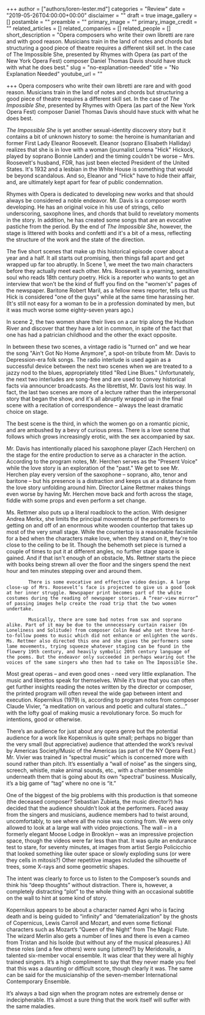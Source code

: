 +++
author = ["authors/loren-lester.md"]
categories = "Review"
date = "2019-05-26T04:00:00+00:00"
disclaimer = ""
draft = true
image_gallery = []
postamble = ""
preamble = ""
primary_image = ""
primary_image_credit = ""
related_articles = []
related_companies = []
related_people = []
short_description = "Opera composers who write their own libretti are rare and with good reason.  Musicians train in the land of notes and chords but structuring a good piece of theatre requires a different skill set. In the case of The Impossible She, presented by Rhymes with Opera (as part of the New York Opera Fest) composer Daniel Thomas Davis should have stuck with what he does best."
slug = "no-explanation-needed"
title = "No Explanation Needed"
youtube_url = ""

+++
Opera composers who write their own libretti are rare and with good reason.  Musicians train in the land of notes and chords but structuring a good piece of theatre requires a different skill set. In the case of _The Impossible She_, presented by Rhymes with Opera (as part of the New York Opera Fest) composer Daniel Thomas Davis should have stuck with what he does best.

_The Impossible She_ is yet another sexual-identity discovery story but it contains a bit of unknown history to some: the heroine is humanitarian and former First Lady Eleanor Roosevelt.  Eleanor (soprano Elisabeth Halliday) realizes that she is in love with a woman (journalist Lorena "Hick" Hickock, played by soprano Bonnie Lander) and the timing couldn't be worse – Mrs. Roosevelt's husband, FDR, has just been elected President of the United States. It's 1932 and a lesbian in the White House is something that would be beyond scandalous. And so, Eleanor and "Hick" have to hide their affair, and, are ultimately kept apart for fear of public condemnation.

Rhymes with Opera is dedicated to developing new works and that should always be considered a noble endeavor. Mr. Davis is a composer worth developing. He has an original voice in his use of strings, cello underscoring, saxophone lines, and chords that build to revelatory moments in the story. In addition, he has created some songs that are an evocative pastiche from the period. By the end of _The Impossible She_, however, the stage is littered with books and confetti and it's a bit of a mess, reflecting the structure of the work and the state of the direction.

The five short scenes that make up this historical episode cover about a year and a half. It all starts out promising, then things fall apart and get wrapped up far too abruptly. In Scene 1, we meet the two main characters before they actually meet each other. Mrs. Roosevelt is a yearning, sensitive soul who reads 18th century poetry. Hick is a reporter who wants to get an interview that won't be the kind of fluff you find on the "women's" pages of the newspaper. Baritone Robert Maril, as a fellow news reporter, tells us that Hick is considered "one of the guys" while at the same time harassing her. (It's still not easy for a woman to be in a profession dominated by men, but it was much worse some eighty-seven years ago.)

In scene 2, the two women share their lives on a car trip along the Hudson River and discover that they have a lot in common, in spite of the fact that one has had a patrician childhood and the other the exact opposite.

In between these two scenes, a vintage radio is "turned on" and we hear the song "Ain't Got No Home Anymore", a spot-on tribute from Mr. Davis to Depression-era folk songs. The radio interlude is used again as a successful device between the next two scenes when we are treated to a jazzy nod to the blues, appropriately titled "Red Line Blues." Unfortunately, the next two interludes are song-free and are used to convey historical facts via announcer broadcasts. As the librettist, Mr. Davis lost his way. In fact, the last two scenes are more of a lecture rather than the interpersonal story that began the show, and it's all abruptly wrapped up in the final scene with a recitation of correspondence – always the least dramatic choice on stage.

The best scene is the third, in which the women go on a romantic picnic, and are ambushed by a bevy of curious press. There is a love scene that follows which grows increasingly erotic, with the sex accompanied by sax.

Mr. Davis has intentionally placed his saxophone player (Zach Herchen) on the stage for the entire production to serve as a character in the action. According to the program notes, Mr. Herchen serves as the "Present Voice" while the love story is an exploration of the "past." We get to see Mr. Herchen play every version of the saxophone – soprano, alto, tenor and baritone – but his presence is a distraction and keeps us at a distance from the love story unfolding around him. Director Laine Rettmer makes things even worse by having Mr. Herchen move back and forth across the stage, fiddle with some props and even perform a set change.

Ms. Rettmer also puts up a literal roadblock to the action. With designer Andrea Merkx, she limits the principal movements of the performers to getting on and off of an enormous white wooden countertop that takes up most of the very small stage. While the countertop is a reasonable facsimile for a bed when the characters make love, when they stand on it, they're too close to the ceiling to be lit. Though the behemoth set piece is turned a couple of times to put it at different angles, no further stage space is gained. And if that isn't enough of an obstacle, Ms. Rettner starts the piece with books being strewn all over the floor and the singers spend the next hour and ten minutes stepping over and around them.

        	There is some evocative and effective video design. A large close-up of Mrs. Roosevelt’s face is projected to give us a good look at her inner struggle. Newspaper print becomes part of the white costumes during the reading of newspaper stories. A “rear-view mirror” of passing images help create the road trip that the two women undertake.

        	Musically, there are some bad notes from sax and soprano alike. Part of it may be due to the unnecessary curtain raiser (On Loneliness and Solitude) from composer Colin Read who set three hard-to-follow poems to music which did not enhance or enlighten the words. Ms. Rettmer also directed this one and she gives the performers some lame movements, trying squeeze whatever staging can be found in the flowery 19th century, and heavily symbolic 20th century language of the poems. But the endeavor only succeeded in perhaps wearing out the voices of the same singers who then had to take on The Impossible She.

Most great operas – and even good ones - need very little explanation. The music and librettos speak for themselves. While it’s true that you can often get further insights reading the notes written by the director or composer, the printed program will often reveal the wide gap between intent and execution. Kopernikus (1979) is, according to program notes from composer Claude Vivier, “a meditation on various and poetic and cultural states…” with the lofty goal of making music a revolutionary force. So much for intentions, good or otherwise.

There’s an audience for just about any opera genre but the potential audience for a work like Kopernikus is quite small; perhaps no bigger than the very small (but appreciative) audience that attended the work’s revival by Americas Society/Music of the Americas (as part of the NY Opera Fest.) Mr. Vivier was trained in “spectral music” which is concerned more with sound rather than pitch. It’s essentially a “wall of noise” as the singers sing, screech, whistle, make animal sounds, etc., with a chamber ensemble underneath them that is going about its own “spectral” business.  Musically, it’s a big game of “tag” where no one is “it.”

One of the biggest of the big problems with this production is that someone (the deceased composer? Sebastian Zubieta, the music director?) has decided that the audience shouldn’t look at the performers. Faced away from the singers and musicians, audience members had to twist around, uncomfortably, to see where all the noise was coming from. We were only allowed to look at a large wall with video projections. The wall – in a formerly elegant Moose Lodge in Brooklyn – was an impressive projection space, though the videos were far less than that. It was quite an endurance test to stare, for seventy minutes, at images from artist Sergio Policicchio that looked something like outer space or slowly exploding suns (or were they cells in mitosis?) Other repetitive images included the silhouette of trees, some X-rays and some geometric shapes.

The intent was clearly to force us to listen to the Composer’s sounds and think his “deep thoughts” without distraction. There is, however, a completely distracting “plot” to the whole thing with an occasional subtitle on the wall to hint at some kind of story. 

Kopernikus appears to be about a character named Agni who is facing death and is being guided to “infinity” and “dematerialization” by the ghosts of Copernicus, Lewis Carroll and Mozart, and even some fictional characters such as Mozart’s “Queen of the Night” from The Magic Flute. The wizard Merlin also gets a number of lines and there is even a cameo from Tristan and his Isolde (but without any of the musical pleasures.) All these roles (and a few others) were sung (uttered?) by Meridonalis, a talented six-member vocal ensemble. It was clear that they were all highly trained singers. It’s a high compliment to say that they never made you feel that this was a daunting or difficult score, though clearly it was. The same can be said for the musicianship of the seven-member International Contemporary Ensemble.

It’s always a bad sign when the program notes are extremely dense or indecipherable. It’s almost a sure thing that the work itself will suffer with the same maladies.